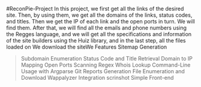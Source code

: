 #ReconPie-Project
In this project, we first get all the links of the desired site. Then, by using them, we get all the domains of the links, status codes, and titles. 
Then we get the IP of each link and the open ports in turn. We will find them. After that, 
we will find all the emails and phone numbers using the Regges language,
and we will get all the specifications and information of the site builders using the Huiz library, and in the last step,
all the files loaded on We download the siteWe 
Features
Sitemap Generation
>Subdomain Enumeration
>Status Code and Title Retrieval
>Domain to IP Mapping
>Open Ports Scanning
>Regex
>Whois Lookup
>Command-Line Usage with Argparse
>Git
>Reports Generation
>File Enumeration and Download
>Wappalyzer Integration
>scrinshot
>Simple Front-end

